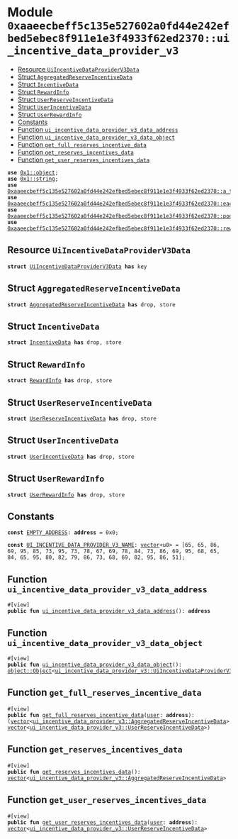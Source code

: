 
<a id="0xaaeecbeff5c135e527602a0fd44e242efbed5ebec8f911e1e3f4933f62ed2370_ui_incentive_data_provider_v3"></a>

# Module `0xaaeecbeff5c135e527602a0fd44e242efbed5ebec8f911e1e3f4933f62ed2370::ui_incentive_data_provider_v3`



-  [Resource `UiIncentiveDataProviderV3Data`](#0xaaeecbeff5c135e527602a0fd44e242efbed5ebec8f911e1e3f4933f62ed2370_ui_incentive_data_provider_v3_UiIncentiveDataProviderV3Data)
-  [Struct `AggregatedReserveIncentiveData`](#0xaaeecbeff5c135e527602a0fd44e242efbed5ebec8f911e1e3f4933f62ed2370_ui_incentive_data_provider_v3_AggregatedReserveIncentiveData)
-  [Struct `IncentiveData`](#0xaaeecbeff5c135e527602a0fd44e242efbed5ebec8f911e1e3f4933f62ed2370_ui_incentive_data_provider_v3_IncentiveData)
-  [Struct `RewardInfo`](#0xaaeecbeff5c135e527602a0fd44e242efbed5ebec8f911e1e3f4933f62ed2370_ui_incentive_data_provider_v3_RewardInfo)
-  [Struct `UserReserveIncentiveData`](#0xaaeecbeff5c135e527602a0fd44e242efbed5ebec8f911e1e3f4933f62ed2370_ui_incentive_data_provider_v3_UserReserveIncentiveData)
-  [Struct `UserIncentiveData`](#0xaaeecbeff5c135e527602a0fd44e242efbed5ebec8f911e1e3f4933f62ed2370_ui_incentive_data_provider_v3_UserIncentiveData)
-  [Struct `UserRewardInfo`](#0xaaeecbeff5c135e527602a0fd44e242efbed5ebec8f911e1e3f4933f62ed2370_ui_incentive_data_provider_v3_UserRewardInfo)
-  [Constants](#@Constants_0)
-  [Function `ui_incentive_data_provider_v3_data_address`](#0xaaeecbeff5c135e527602a0fd44e242efbed5ebec8f911e1e3f4933f62ed2370_ui_incentive_data_provider_v3_ui_incentive_data_provider_v3_data_address)
-  [Function `ui_incentive_data_provider_v3_data_object`](#0xaaeecbeff5c135e527602a0fd44e242efbed5ebec8f911e1e3f4933f62ed2370_ui_incentive_data_provider_v3_ui_incentive_data_provider_v3_data_object)
-  [Function `get_full_reserves_incentive_data`](#0xaaeecbeff5c135e527602a0fd44e242efbed5ebec8f911e1e3f4933f62ed2370_ui_incentive_data_provider_v3_get_full_reserves_incentive_data)
-  [Function `get_reserves_incentives_data`](#0xaaeecbeff5c135e527602a0fd44e242efbed5ebec8f911e1e3f4933f62ed2370_ui_incentive_data_provider_v3_get_reserves_incentives_data)
-  [Function `get_user_reserves_incentives_data`](#0xaaeecbeff5c135e527602a0fd44e242efbed5ebec8f911e1e3f4933f62ed2370_ui_incentive_data_provider_v3_get_user_reserves_incentives_data)


<pre><code><b>use</b> <a href="">0x1::object</a>;
<b>use</b> <a href="">0x1::string</a>;
<b>use</b> <a href="a_token_factory.md#0xaaeecbeff5c135e527602a0fd44e242efbed5ebec8f911e1e3f4933f62ed2370_a_token_factory">0xaaeecbeff5c135e527602a0fd44e242efbed5ebec8f911e1e3f4933f62ed2370::a_token_factory</a>;
<b>use</b> <a href="eac_aggregator_proxy.md#0xaaeecbeff5c135e527602a0fd44e242efbed5ebec8f911e1e3f4933f62ed2370_eac_aggregator_proxy">0xaaeecbeff5c135e527602a0fd44e242efbed5ebec8f911e1e3f4933f62ed2370::eac_aggregator_proxy</a>;
<b>use</b> <a href="pool.md#0xaaeecbeff5c135e527602a0fd44e242efbed5ebec8f911e1e3f4933f62ed2370_pool">0xaaeecbeff5c135e527602a0fd44e242efbed5ebec8f911e1e3f4933f62ed2370::pool</a>;
<b>use</b> <a href="rewards_controller.md#0xaaeecbeff5c135e527602a0fd44e242efbed5ebec8f911e1e3f4933f62ed2370_rewards_controller">0xaaeecbeff5c135e527602a0fd44e242efbed5ebec8f911e1e3f4933f62ed2370::rewards_controller</a>;
</code></pre>



<a id="0xaaeecbeff5c135e527602a0fd44e242efbed5ebec8f911e1e3f4933f62ed2370_ui_incentive_data_provider_v3_UiIncentiveDataProviderV3Data"></a>

## Resource `UiIncentiveDataProviderV3Data`



<pre><code><b>struct</b> <a href="ui_incentive_data_provider_v3.md#0xaaeecbeff5c135e527602a0fd44e242efbed5ebec8f911e1e3f4933f62ed2370_ui_incentive_data_provider_v3_UiIncentiveDataProviderV3Data">UiIncentiveDataProviderV3Data</a> <b>has</b> key
</code></pre>



<a id="0xaaeecbeff5c135e527602a0fd44e242efbed5ebec8f911e1e3f4933f62ed2370_ui_incentive_data_provider_v3_AggregatedReserveIncentiveData"></a>

## Struct `AggregatedReserveIncentiveData`



<pre><code><b>struct</b> <a href="ui_incentive_data_provider_v3.md#0xaaeecbeff5c135e527602a0fd44e242efbed5ebec8f911e1e3f4933f62ed2370_ui_incentive_data_provider_v3_AggregatedReserveIncentiveData">AggregatedReserveIncentiveData</a> <b>has</b> drop, store
</code></pre>



<a id="0xaaeecbeff5c135e527602a0fd44e242efbed5ebec8f911e1e3f4933f62ed2370_ui_incentive_data_provider_v3_IncentiveData"></a>

## Struct `IncentiveData`



<pre><code><b>struct</b> <a href="ui_incentive_data_provider_v3.md#0xaaeecbeff5c135e527602a0fd44e242efbed5ebec8f911e1e3f4933f62ed2370_ui_incentive_data_provider_v3_IncentiveData">IncentiveData</a> <b>has</b> drop, store
</code></pre>



<a id="0xaaeecbeff5c135e527602a0fd44e242efbed5ebec8f911e1e3f4933f62ed2370_ui_incentive_data_provider_v3_RewardInfo"></a>

## Struct `RewardInfo`



<pre><code><b>struct</b> <a href="ui_incentive_data_provider_v3.md#0xaaeecbeff5c135e527602a0fd44e242efbed5ebec8f911e1e3f4933f62ed2370_ui_incentive_data_provider_v3_RewardInfo">RewardInfo</a> <b>has</b> drop, store
</code></pre>



<a id="0xaaeecbeff5c135e527602a0fd44e242efbed5ebec8f911e1e3f4933f62ed2370_ui_incentive_data_provider_v3_UserReserveIncentiveData"></a>

## Struct `UserReserveIncentiveData`



<pre><code><b>struct</b> <a href="ui_incentive_data_provider_v3.md#0xaaeecbeff5c135e527602a0fd44e242efbed5ebec8f911e1e3f4933f62ed2370_ui_incentive_data_provider_v3_UserReserveIncentiveData">UserReserveIncentiveData</a> <b>has</b> drop, store
</code></pre>



<a id="0xaaeecbeff5c135e527602a0fd44e242efbed5ebec8f911e1e3f4933f62ed2370_ui_incentive_data_provider_v3_UserIncentiveData"></a>

## Struct `UserIncentiveData`



<pre><code><b>struct</b> <a href="ui_incentive_data_provider_v3.md#0xaaeecbeff5c135e527602a0fd44e242efbed5ebec8f911e1e3f4933f62ed2370_ui_incentive_data_provider_v3_UserIncentiveData">UserIncentiveData</a> <b>has</b> drop, store
</code></pre>



<a id="0xaaeecbeff5c135e527602a0fd44e242efbed5ebec8f911e1e3f4933f62ed2370_ui_incentive_data_provider_v3_UserRewardInfo"></a>

## Struct `UserRewardInfo`



<pre><code><b>struct</b> <a href="ui_incentive_data_provider_v3.md#0xaaeecbeff5c135e527602a0fd44e242efbed5ebec8f911e1e3f4933f62ed2370_ui_incentive_data_provider_v3_UserRewardInfo">UserRewardInfo</a> <b>has</b> drop, store
</code></pre>



<a id="@Constants_0"></a>

## Constants


<a id="0xaaeecbeff5c135e527602a0fd44e242efbed5ebec8f911e1e3f4933f62ed2370_ui_incentive_data_provider_v3_EMPTY_ADDRESS"></a>



<pre><code><b>const</b> <a href="ui_incentive_data_provider_v3.md#0xaaeecbeff5c135e527602a0fd44e242efbed5ebec8f911e1e3f4933f62ed2370_ui_incentive_data_provider_v3_EMPTY_ADDRESS">EMPTY_ADDRESS</a>: <b>address</b> = 0x0;
</code></pre>



<a id="0xaaeecbeff5c135e527602a0fd44e242efbed5ebec8f911e1e3f4933f62ed2370_ui_incentive_data_provider_v3_UI_INCENTIVE_DATA_PROVIDER_V3_NAME"></a>



<pre><code><b>const</b> <a href="ui_incentive_data_provider_v3.md#0xaaeecbeff5c135e527602a0fd44e242efbed5ebec8f911e1e3f4933f62ed2370_ui_incentive_data_provider_v3_UI_INCENTIVE_DATA_PROVIDER_V3_NAME">UI_INCENTIVE_DATA_PROVIDER_V3_NAME</a>: <a href="">vector</a>&lt;u8&gt; = [65, 65, 86, 69, 95, 85, 73, 95, 73, 78, 67, 69, 78, 84, 73, 86, 69, 95, 68, 65, 84, 65, 95, 80, 82, 79, 86, 73, 68, 69, 82, 95, 86, 51];
</code></pre>



<a id="0xaaeecbeff5c135e527602a0fd44e242efbed5ebec8f911e1e3f4933f62ed2370_ui_incentive_data_provider_v3_ui_incentive_data_provider_v3_data_address"></a>

## Function `ui_incentive_data_provider_v3_data_address`



<pre><code>#[view]
<b>public</b> <b>fun</b> <a href="ui_incentive_data_provider_v3.md#0xaaeecbeff5c135e527602a0fd44e242efbed5ebec8f911e1e3f4933f62ed2370_ui_incentive_data_provider_v3_ui_incentive_data_provider_v3_data_address">ui_incentive_data_provider_v3_data_address</a>(): <b>address</b>
</code></pre>



<a id="0xaaeecbeff5c135e527602a0fd44e242efbed5ebec8f911e1e3f4933f62ed2370_ui_incentive_data_provider_v3_ui_incentive_data_provider_v3_data_object"></a>

## Function `ui_incentive_data_provider_v3_data_object`



<pre><code>#[view]
<b>public</b> <b>fun</b> <a href="ui_incentive_data_provider_v3.md#0xaaeecbeff5c135e527602a0fd44e242efbed5ebec8f911e1e3f4933f62ed2370_ui_incentive_data_provider_v3_ui_incentive_data_provider_v3_data_object">ui_incentive_data_provider_v3_data_object</a>(): <a href="_Object">object::Object</a>&lt;<a href="ui_incentive_data_provider_v3.md#0xaaeecbeff5c135e527602a0fd44e242efbed5ebec8f911e1e3f4933f62ed2370_ui_incentive_data_provider_v3_UiIncentiveDataProviderV3Data">ui_incentive_data_provider_v3::UiIncentiveDataProviderV3Data</a>&gt;
</code></pre>



<a id="0xaaeecbeff5c135e527602a0fd44e242efbed5ebec8f911e1e3f4933f62ed2370_ui_incentive_data_provider_v3_get_full_reserves_incentive_data"></a>

## Function `get_full_reserves_incentive_data`



<pre><code>#[view]
<b>public</b> <b>fun</b> <a href="ui_incentive_data_provider_v3.md#0xaaeecbeff5c135e527602a0fd44e242efbed5ebec8f911e1e3f4933f62ed2370_ui_incentive_data_provider_v3_get_full_reserves_incentive_data">get_full_reserves_incentive_data</a>(<a href="../aave-config/doc/user_config.md#0xe984b3b024d14e7aac51fb0aec8d0fbfbc23a230fe3bd8a87f575d243bc0cedd_user">user</a>: <b>address</b>): (<a href="">vector</a>&lt;<a href="ui_incentive_data_provider_v3.md#0xaaeecbeff5c135e527602a0fd44e242efbed5ebec8f911e1e3f4933f62ed2370_ui_incentive_data_provider_v3_AggregatedReserveIncentiveData">ui_incentive_data_provider_v3::AggregatedReserveIncentiveData</a>&gt;, <a href="">vector</a>&lt;<a href="ui_incentive_data_provider_v3.md#0xaaeecbeff5c135e527602a0fd44e242efbed5ebec8f911e1e3f4933f62ed2370_ui_incentive_data_provider_v3_UserReserveIncentiveData">ui_incentive_data_provider_v3::UserReserveIncentiveData</a>&gt;)
</code></pre>



<a id="0xaaeecbeff5c135e527602a0fd44e242efbed5ebec8f911e1e3f4933f62ed2370_ui_incentive_data_provider_v3_get_reserves_incentives_data"></a>

## Function `get_reserves_incentives_data`



<pre><code>#[view]
<b>public</b> <b>fun</b> <a href="ui_incentive_data_provider_v3.md#0xaaeecbeff5c135e527602a0fd44e242efbed5ebec8f911e1e3f4933f62ed2370_ui_incentive_data_provider_v3_get_reserves_incentives_data">get_reserves_incentives_data</a>(): <a href="">vector</a>&lt;<a href="ui_incentive_data_provider_v3.md#0xaaeecbeff5c135e527602a0fd44e242efbed5ebec8f911e1e3f4933f62ed2370_ui_incentive_data_provider_v3_AggregatedReserveIncentiveData">ui_incentive_data_provider_v3::AggregatedReserveIncentiveData</a>&gt;
</code></pre>



<a id="0xaaeecbeff5c135e527602a0fd44e242efbed5ebec8f911e1e3f4933f62ed2370_ui_incentive_data_provider_v3_get_user_reserves_incentives_data"></a>

## Function `get_user_reserves_incentives_data`



<pre><code>#[view]
<b>public</b> <b>fun</b> <a href="ui_incentive_data_provider_v3.md#0xaaeecbeff5c135e527602a0fd44e242efbed5ebec8f911e1e3f4933f62ed2370_ui_incentive_data_provider_v3_get_user_reserves_incentives_data">get_user_reserves_incentives_data</a>(<a href="../aave-config/doc/user_config.md#0xe984b3b024d14e7aac51fb0aec8d0fbfbc23a230fe3bd8a87f575d243bc0cedd_user">user</a>: <b>address</b>): <a href="">vector</a>&lt;<a href="ui_incentive_data_provider_v3.md#0xaaeecbeff5c135e527602a0fd44e242efbed5ebec8f911e1e3f4933f62ed2370_ui_incentive_data_provider_v3_UserReserveIncentiveData">ui_incentive_data_provider_v3::UserReserveIncentiveData</a>&gt;
</code></pre>
